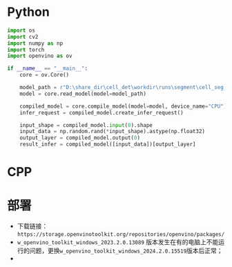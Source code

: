 # Python

```python
import os
import cv2
import numpy as np
import torch
import openvino as ov

if __name__ == "__main__":
    core = ov.Core()

    model_path = r"D:\share_dir\cell_det\workdir\runs\segment\cell_seg_s\weights\best.onnx"
    model = core.read_model(model=model_path)

    compiled_model = core.compile_model(model=model, device_name="CPU")
    infer_request = compiled_model.create_infer_request()

    input_shape = compiled_model.input(0).shape
    input_data = np.random.rand(*input_shape).astype(np.float32)
    output_layer = compiled_model.output(0)
    result_infer = compiled_model([input_data])[output_layer]

```

# CPP



# 部署
- 下载链接：`https://storage.openvinotoolkit.org/repositories/openvino/packages/`
- `w_openvino_toolkit_windows_2023.2.0.13089` 版本发生在有的电脑上不能运行的问题，更换`w_openvino_toolkit_windows_2024.2.0.15519`版本后正常；
- 